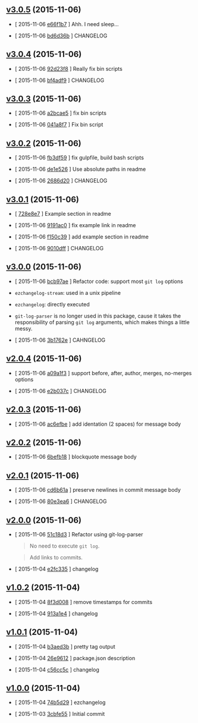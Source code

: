 <!-- LATEST 415dc78 -->

## [v3.0.5](https://github.com/zoubin/ezchangelog/commit/415dc78) (2015-11-06)

* [ 2015-11-06 [e66f1b7](https://github.com/zoubin/ezchangelog/commit/e66f1b7) ] Ahh. I need sleep...

* [ 2015-11-06 [bd6d36b](https://github.com/zoubin/ezchangelog/commit/bd6d36b) ] CHANGELOG

## [v3.0.4](https://github.com/zoubin/ezchangelog/commit/bdf0091) (2015-11-06)

* [ 2015-11-06 [92d23f8](https://github.com/zoubin/ezchangelog/commit/92d23f8) ] Really fix bin scripts

* [ 2015-11-06 [bf4adf9](https://github.com/zoubin/ezchangelog/commit/bf4adf9) ] CHANGELOG

## [v3.0.3](https://github.com/zoubin/ezchangelog/commit/afec967) (2015-11-06)

* [ 2015-11-06 [a2bcae5](https://github.com/zoubin/ezchangelog/commit/a2bcae5) ] fix bin scripts

* [ 2015-11-06 [041a8f7](https://github.com/zoubin/ezchangelog/commit/041a8f7) ] Fix bin script

## [v3.0.2](https://github.com/zoubin/ezchangelog/commit/de419ea) (2015-11-06)

* [ 2015-11-06 [fb3df59](https://github.com/zoubin/ezchangelog/commit/fb3df59) ] fix gulpfile, build bash scripts

* [ 2015-11-06 [de1e526](https://github.com/zoubin/ezchangelog/commit/de1e526) ] Use absolute paths in readme

* [ 2015-11-06 [2686d20](https://github.com/zoubin/ezchangelog/commit/2686d20) ] CHANGELOG

## [v3.0.1](https://github.com/zoubin/ezchangelog/commit/4a22842) (2015-11-06)

* [ [728e8e7](https://github.com/zoubin/ezchangelog/commit/728e8e7) ] Example section in readme

* [ 2015-11-06 [9191ac0](https://github.com/zoubin/ezchangelog/commit/9191ac0) ] fix example link in readme

* [ 2015-11-06 [f150c39](https://github.com/zoubin/ezchangelog/commit/f150c39) ] add example section in readme

* [ 2015-11-06 [9010dff](https://github.com/zoubin/ezchangelog/commit/9010dff) ] CHANGELOG

## [v3.0.0](https://github.com/zoubin/ezchangelog/commit/9138646) (2015-11-06)

* [ 2015-11-06 [bcb97ae](https://github.com/zoubin/ezchangelog/commit/bcb97ae) ] Refactor code: support most `git log` options

* `ezchangelog-stream`: used in a unix pipeline
* `ezchangelog`: directly executed
* `git-log-parser` is no longer used in this package, cause it takes the
responsibility of parsing `git log` arguments, which makes things a
little messy.

* [ 2015-11-06 [3b1762e](https://github.com/zoubin/ezchangelog/commit/3b1762e) ] CAHNGELOG

## [v2.0.4](https://github.com/zoubin/ezchangelog/commit/7fd1997) (2015-11-06)

* [ 2015-11-06 [a09a1f3](https://github.com/zoubin/ezchangelog/commit/a09a1f3) ] support before, after, author, merges, no-merges options

* [ 2015-11-06 [e2b037c](https://github.com/zoubin/ezchangelog/commit/e2b037c) ] CHANGELOG

## [v2.0.3](https://github.com/zoubin/ezchangelog/commit/7cb15b2) (2015-11-06)

* [ 2015-11-06 [ac6efbe](https://github.com/zoubin/ezchangelog/commit/ac6efbe) ] add identation (2 spaces) for message body

## [v2.0.2](https://github.com/zoubin/ezchangelog/commit/1e62caf) (2015-11-06)

* [ 2015-11-06 [6befb18](https://github.com/zoubin/ezchangelog/commit/6befb18) ] blockquote message body

## [v2.0.1](https://github.com/zoubin/ezchangelog/commit/19bc65e) (2015-11-06)

* [ 2015-11-06 [cd6b61a](https://github.com/zoubin/ezchangelog/commit/cd6b61a) ] preserve newlines in commit message body

* [ 2015-11-06 [80e3ea6](https://github.com/zoubin/ezchangelog/commit/80e3ea6) ] CHANGELOG

## [v2.0.0](https://github.com/zoubin/ezchangelog/commit/fe0eb73) (2015-11-06)

* [ 2015-11-06 [51c18d3](https://github.com/zoubin/ezchangelog/commit/51c18d3) ] Refactor using git-log-parser

  >No need to execute `git log`.

  >Add links to commits.

* [ 2015-11-04 [e2fc335](https://github.com/zoubin/ezchangelog/commit/e2fc335) ] changelog

## [v1.0.2](https://github.com/zoubin/ezchangelog/commit/bba7989) (2015-11-04)

* [ 2015-11-04 [8f3d008](https://github.com/zoubin/ezchangelog/commit/8f3d008) ] remove timestamps for commits

* [ 2015-11-04 [913a1e4](https://github.com/zoubin/ezchangelog/commit/913a1e4) ] changelog

## [v1.0.1](https://github.com/zoubin/ezchangelog/commit/481d966) (2015-11-04)

* [ 2015-11-04 [b3aed3b](https://github.com/zoubin/ezchangelog/commit/b3aed3b) ] pretty tag output

* [ 2015-11-04 [26e9612](https://github.com/zoubin/ezchangelog/commit/26e9612) ] package.json description

* [ 2015-11-04 [c56cc5c](https://github.com/zoubin/ezchangelog/commit/c56cc5c) ] changelog

## [v1.0.0](https://github.com/zoubin/ezchangelog/commit/cc25d28) (2015-11-04)

* [ 2015-11-04 [74b5d29](https://github.com/zoubin/ezchangelog/commit/74b5d29) ] ezchangelog

* [ 2015-11-03 [3cbfe55](https://github.com/zoubin/ezchangelog/commit/3cbfe55) ] Initial commit

